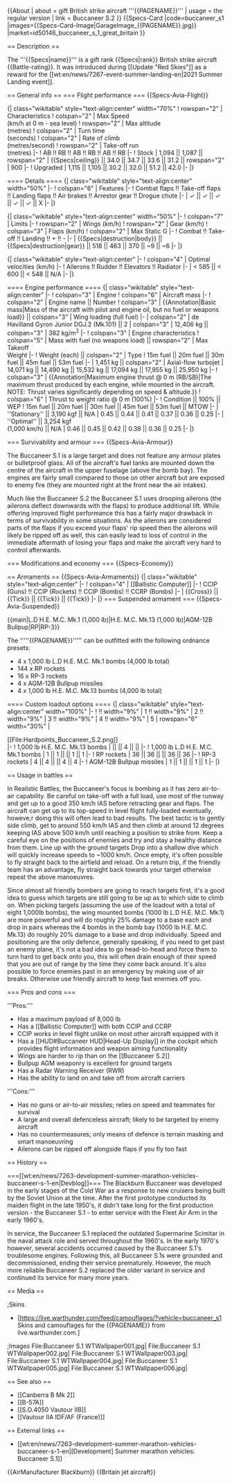{{About
| about = gift British strike aircraft '''{{PAGENAME}}'''
| usage = the regular version
| link = Buccaneer S.2
}}
{{Specs-Card
|code=buccaneer_s1
|images={{Specs-Card-Image|GarageImage_{{PAGENAME}}.jpg}}
|market=id50146_buccaneer_s_1_great_britain
}}

== Description ==

<!-- ''In the description, the first part should be about the history of and the creation and combat usage of the aircraft, as well as its key features. In the second part, tell the reader about the aircraft in the game. Insert a screenshot of the vehicle, so that if the novice player does not remember the vehicle by name, he will immediately understand what kind of vehicle the article is talking about.'' -->

The '''{{Specs|name}}''' is a gift rank {{Specs|rank}} British strike aircraft {{Battle-rating}}. It was introduced during [[Update "Red Skies"]] as a reward for the [[wt:en/news/7267-event-summer-landing-en|2021 Summer Landing event]].

== General info ==
=== Flight performance ===
{{Specs-Avia-Flight}}

<!-- ''Describe how the aircraft behaves in the air. Speed, manoeuvrability, acceleration and allowable loads - these are the most important characteristics of the vehicle.'' -->

{| class="wikitable" style="text-align:center" width="70%"
! rowspan="2" | Characteristics
! colspan="2" | Max Speed<br>(km/h at 0 m - sea level)
! rowspan="2" | Max altitude<br>(metres)
! colspan="2" | Turn time<br>(seconds)
! colspan="2" | Rate of climb<br>(metres/second)
! rowspan="2" | Take-off run<br>(metres)
|-
! AB !! RB !! AB !! RB !! AB !! RB
|-
! Stock
| 1,094 || 1,087 || rowspan="2" | {{Specs|ceiling}} || 34.0 || 34.7 || 33.6 || 31.2 || rowspan="2" | 900
|-
! Upgraded
| 1,115 || 1,105 || 30.2 || 32.0 || 51.2 || 42.0
|-
|}

==== Details ====
{| class="wikitable" style="text-align:center" width="50%"
|-
! colspan="6" | Features
|-
! Combat flaps !! Take-off flaps !! Landing flaps !! Air brakes !! Arrestor gear !! Drogue chute
|-
| ✓ || ✓ || ✓ || ✓ || ✓ || X <!-- ✓ -->
|-
|}

{| class="wikitable" style="text-align:center" width="50%"
|-
! colspan="7" | Limits
|-
! rowspan="2" | Wings (km/h)
! rowspan="2" | Gear (km/h)
! colspan="3" | Flaps (km/h)
! colspan="2" | Max Static G
|-
! Combat !! Take-off !! Landing !! + !! -
|-
| {{Specs|destruction|body}} || {{Specs|destruction|gear}} || 518 || 463 || 370 || ~9 || ~6
|-
|}

{| class="wikitable" style="text-align:center"
|-
! colspan="4" | Optimal velocities (km/h)
|-
! Ailerons !! Rudder !! Elevators !! Radiator
|-
| < 585 || < 600 || < 548 || N/A
|-
|}

==== Engine performance ====
{| class="wikitable" style="text-align:center"
|-
! colspan="3" | Engine
! colspan="6" | Aircraft mass
|-
! colspan="2" | Engine name || Number
! colspan="3" | {{Annotation|Basic mass|Mass of the aircraft with pilot and engine oil, but no fuel or weapons load}} || colspan="3" | Wing loading (full fuel)
|-
| colspan="2" | de Havilland Gyron Junior DGJ.2 (Mk.101) || 2
| colspan="3" | 12,406 kg || colspan="3" | 382 kg/m<sup>2</sup>
|-
! colspan="3" | Engine characteristics
! colspan="5" | Mass with fuel (no weapons load) || rowspan="2" | Max Takeoff<br>Weight
|-
! Weight (each) || colspan="2" | Type
! 15m fuel || 20m fuel || 30m fuel || 45m fuel || 53m fuel
|-
| 1,451 kg || colspan="2" | Axial-flow turbojet
| 14,071 kg || 14,490 kg || 15,532 kg || 17,094 kg || 17,955 kg || 25,950 kg
|-
! colspan="3" | {{Annotation|Maximum engine thrust @ 0 m (RB/SB)|The maximum thrust produced by each engine, while mounted in the aircraft. NOTE: Thrust varies significantly depending on speed & altitude.}}
! colspan="6" | Thrust to weight ratio @ 0 m (100%)
|-
! Condition || 100% || WEP
! 15m fuel || 20m fuel || 30m fuel || 45m fuel || 53m fuel || MTOW
|-
| ''Stationary'' || 3,190 kgf || N/A
| 0.45 || 0.44 || 0.41 || 0.37 || 0.36 || 0.25
|-
| ''Optimal'' || 3,254 kgf<br>(1,000 km/h) || N/A
| 0.46 || 0.45 || 0.42 || 0.38 || 0.36 || 0.25
|-
|}

=== Survivability and armour ===
{{Specs-Avia-Armour}}

<!-- ''Examine the survivability of the aircraft. Note how vulnerable the structure is and how secure the pilot is, whether the fuel tanks are armoured, etc. Describe the armour, if there is any, and also mention the vulnerability of other critical aircraft systems.'' -->

The Buccaneer S.1 is a large target and does not feature any armour plates or bulletproof glass. All of the aircraft's fuel tanks are mounted down the centre of the aircraft in the upper fuselage (above the bomb bay). The engines are fairly small compared to those on other aircraft but are exposed to enemy fire (they are mounted right at the front near the air intakes).

Much like the Buccaneer S.2 the Buccaneer S.1 uses drooping ailerons (the ailerons deflect downwards with the flaps) to produce additional lift. While offering improved flight performance this has a fairly major drawback in terms of survivability in some situations. As the ailerons are considered parts of the flaps if you exceed your flaps' rip speed then the ailerons will likely be ripped off as well, this can easily lead to loss of control in the immediate aftermath of losing your flaps and make the aircraft very hard to control afterwards.

=== Modifications and economy ===
{{Specs-Economy}}

== Armaments ==
{{Specs-Avia-Armaments}}
{| class="wikitable" style="text-align:center"
|-
! colspan="4" | [[Ballistic Computer]]
|-
! CCIP (Guns) !! CCIP (Rockets) !! CCIP (Bombs) !! CCRP (Bombs)
|-
| {{Cross}} || {{Tick}} || {{Tick}} || {{Tick}}
|-
|}
=== Suspended armament ===
{{Specs-Avia-Suspended}}

<!-- ''Describe the aircraft's suspended armament: additional cannons under the wings, bombs, rockets and torpedoes. This section is especially important for bombers and attackers. If there is no suspended weaponry remove this subsection.'' -->

{{main|L.D H.E. M.C. Mk.1 (1,000 lb)|H.E. M.C. Mk.13 (1,000 lb)|AGM-12B Bullpup|RP|RP-3}}

The '''''{{PAGENAME}}''''' can be outfitted with the following ordnance presets:

- 4 x 1,000 lb L.D H.E. M.C. Mk.1 bombs (4,000 lb total)
- 144 x RP rockets
- 16 x RP-3 rockets
- 4 x AGM-12B Bullpup missiles
- 4 x 1,000 lb H.E. M.C. Mk.13 bombs (4,000 lb total)

==== Custom loadout options ====
{| class="wikitable" style="text-align:center" width="100%"
|-
! !! width="9%" | 1 !! width="9%" | 2 !! width="9%" | 3 !! width="9%" | 4 !! width="9%" | 5
| rowspan="6" width="30%" | <div class="ttx-image">[[File:Hardpoints_Buccaneer_S.2.png]]</div>
|-
! 1,000 lb H.E. M.C. Mk.13 bombs
| || || 4 || ||
|-
! 1,000 lb L.D H.E. M.C. Mk.1 bombs
| 1 || 1 || || 1 || 1
|-
! RP rockets
| 36 || 36 || || 36 || 36
|-
! RP-3 rockets
| 4 || 4 || || 4 || 4
|-
! AGM-12B Bullpup missiles
| 1 || 1 || || 1 || 1
|-
|}

== Usage in battles ==

<!-- ''Describe the tactics of playing in the aircraft, the features of using aircraft in a team and advice on tactics. Refrain from creating a "guide" - do not impose a single point of view, but instead, give the reader food for thought. Examine the most dangerous enemies and give recommendations on fighting them. If necessary, note the specifics of the game in different modes (AB, RB, SB).'' -->

In Realistic Battles, the Buccaneer's focus is bombing as it has zero air-to-air capability. Be careful on take-off with a full load, use most of the runway and get up to a good 350 km/h IAS before retracting gear and flaps. The aircraft can get up to its top-speed in level flight fully-loaded eventually, howeve,r doing this will often lead to bad results. The best tactic is to gently side climb, get to around 550 km/h IAS and then climb at around 12 degrees keeping IAS above 500 km/h until reaching a position to strike from. Keep a careful eye on the positions of enemies and try and stay a healthy distance from them. Line up with the ground targets Drop into a shallow dive which will quickly increase speeds to ~1000 km/h. Once empty, it's often possible to fly straight back to the airfield and reload. On a return trip, if the friendly team has an advantage, fly straight back towards your target otherwise repeat the above manoeuvres.

Since almost all friendly bombers are going to reach targets first, it's a good idea to guess which targets are still going to be up as to which side to climb on. When picking targets (assuming the use of the loadout with a total of eight 1,000lb bombs), the wing mounted bombs (1000 lb L.D H.E. M.C. Mk.1) are more powerful and will do roughly 25% damage to a base each and drop in pairs whereas the 4 bombs in the bomb bay (1000 lb H.E. M.C. Mk.13) do roughly 20% damage to a base and drop individually. Speed and positioning are the only defence, generally speaking, if you need to get past an enemy plane, it's not a bad idea to go head-to-head and force them to turn hard to get back onto you, this will often drain enough of their speed that you are out of range by the time they come back around. It's also possible to force enemies past in an emergency by making use of air breaks. Otherwise use friendly aircraft to keep fast enemies off you.

=== Pros and cons ===

<!-- ''Summarise and briefly evaluate the vehicle in terms of its characteristics and combat effectiveness. Mark its pros and cons in the bulleted list. Try not to use more than 6 points for each of the characteristics. Avoid using categorical definitions such as "bad", "good" and the like - use substitutions with softer forms such as "inadequate" and "effective".'' -->

'''Pros:'''

- Has a maximum payload of 8,000 lb
- Has a [[Ballistic Computer]] with both CCIP and CCRP
- CCIP works in level flight unlike on most other aircraft equipped with it
- Has a [[HUD#Buccaneer HUD|Head-Up Display]] in the cockpit which provides flight information and weapon aiming functionality
- Wings are harder to rip than on the [[Buccaneer S.2]]
- Bullpup AGM weaponry is excellent for ground targets
- Has a Radar Warning Receiver (RWR)
- Has the ability to land on and take off from aircraft carriers

'''Cons:'''

- Has no guns or air-to-air missiles; relies on speed and teammates for survival
- A large and overall defenceless aircraft; likely to be targeted by enemy aircraft
- Has no countermeasures; only means of defence is terrain masking and smart manoeuvring
- Ailerons can be ripped off alongside flaps if you fly too fast

== History ==

<!-- ''Describe the history of the creation and combat usage of the aircraft in more detail than in the introduction. If the historical reference turns out to be too long, take it to a separate article, taking a link to the article about the vehicle and adding a block "/History" (example: <nowiki>https://wiki.warthunder.com/(Vehicle-name)/History</nowiki>) and add a link to it here using the <code>main</code> template. Be sure to reference text and sources by using <code><nowiki><ref></ref></nowiki></code>, as well as adding them at the end of the article with <code><nowiki><references /></nowiki></code>. This section may also include the vehicle's dev blog entry (if applicable) and the in-game encyclopedia description (under <code><nowiki>=== In-game description ===</nowiki></code>, also if applicable).'' -->

===[[wt:en/news/7263-development-summer-marathon-vehicles-buccaneer-s-1-en|Devblog]]===
The Blackburn Buccaneer was developed in the early stages of the Cold War as a response to new cruisers being built by the Soviet Union at the time. After the first prototype conducted its maiden flight in the late 1950's, it didn't take long for the first production version - the Buccaneer S.1 - to enter service with the Fleet Air Arm in the early 1960's.

In service, the Buccaneer S.1 replaced the outdated Supermarine Scimitar in the naval attack role and served throughout the 1960's. In the early 1970's however, several accidents occurred caused by the Buccaneer S.1's troublesome engines. Following this, all Buccaneer S.1s were grounded and decommissioned, ending their service prematurely. However, the much more reliable Buccaneer S.2 replaced the older variant in service and continued its service for many more years.

== Media ==

<!-- ''Excellent additions to the article would be video guides, screenshots from the game, and photos.'' -->

;Skins

- [https://live.warthunder.com/feed/camouflages/?vehicle=buccaneer_s1 Skins and camouflages for the {{PAGENAME}} from live.warthunder.com.]

;Images
<gallery mode="packed" caption="Buccaneer S.1 Devblog Images" heights="200">
File:Buccaneer S.1 WTWallpaper001.jpg|
File:Buccaneer S.1 WTWallpaper002.jpg|
File:Buccaneer S.1 WTWallpaper003.jpg|
File:Buccaneer S.1 WTWallpaper004.jpg|
File:Buccaneer S.1 WTWallpaper005.jpg|
File:Buccaneer S.1 WTWallpaper006.jpg|
</gallery>

== See also ==

<!-- ''Links to the articles on the War Thunder Wiki that you think will be useful for the reader, for example:''
* ''reference to the series of the aircraft;''
* ''links to approximate analogues of other nations and research trees.'' -->

- [[Canberra B Mk 2]]
- [[B-57A]]
- [[S.O.4050 Vautour IIB]]
- [[Vautour IIA IDF/AF (France)]]

== External links ==

<!-- ''Paste links to sources and external resources, such as:''
* ''topic on the official game forum;''
* ''other literature.'' -->

- [[wt:en/news/7263-development-summer-marathon-vehicles-buccaneer-s-1-en|[Development] Summer marathon vehicles: Buccaneer S.1]]

{{AirManufacturer Blackburn}}
{{Britain jet aircraft}}

